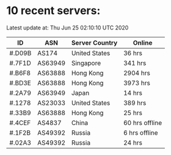 # 10 recent servers:

Latest update at: Thu Jun 25 02:10:10 UTC 2020

| ID | ASN | Server Country | Online |
| -- | --- | -------------- | ------ |
| #.D09B | AS174 | United States | 36 hrs |
| #.7F1D | AS63949 | Singapore | 341 hrs |
| #.B6F8 | AS63888 | Hong Kong | 2904 hrs |
| #.BD3E | AS63888 | Hong Kong | 3973 hrs |
| #.2A79 | AS63949 | Japan | 14 hrs |
| #.1278 | AS23033 | United States | 389 hrs |
| #.33B9 | AS63888 | Hong Kong | 25 hrs |
| #.4CEF | AS4837 | China | 60 hrs offline |
| #.1F2B | AS49392 | Russia | 6 hrs offline |
| #.02A3 | AS49392 | Russia | 24 hrs |


